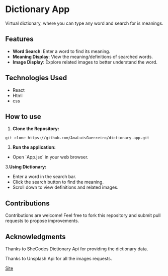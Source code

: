# Dictionary App

Virtual dictionary, where you can type any word and search for is meanings.

## Features
- **Word Search**: Enter a word to find its meaning.
- **Meaning Display**: View the meaning/definitions of searched words.
- **Image Display**: Explore related images to better understand the word.

## Technologies Used
- React
- Html
- css

## How to use
1. **Clone the Repository:**

```
git clone https://github.com/AnaLuisGuerreiro/dictionary-app.git
```

3. **Run the application:**
- Open ´App.jsx´ in your web browser.

3.**Using Dictionary:**
- Enter a word in the search bar.
- Click the search button to find the meaning.
- Scroll down to view definitions and related images.

## Contributions
Contributions are welcome! Feel free to fork this repository and submit pull requests to propose improvements.

## Acknowledgments
Thanks to SheCodes Dictionary Api for providing the dictionary data.

Thanks to Unsplash Api for all the images requests.

[Site](https://dictionary-projectt.netlify.app/)

